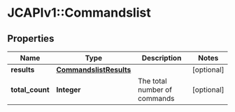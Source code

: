 # JCAPIv1::Commandslist

## Properties
Name | Type | Description | Notes
------------ | ------------- | ------------- | -------------
**results** | [**CommandslistResults**](CommandslistResults.md) |  | [optional] 
**total_count** | **Integer** | The total number of commands | [optional] 



